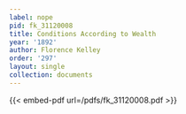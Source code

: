 ```yaml
---
label: nope
pid: fk_31120008
title: Conditions According to Wealth
year: '1892'
author: Florence Kelley
order: '297'
layout: single
collection: documents
---
```



{{< embed-pdf url=/pdfs/fk_31120008.pdf >}}